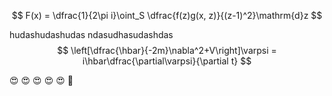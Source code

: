 $$
F(x) = \dfrac{1}{2\pi i}\oint_S \dfrac{f(z)g(x, z)}{(z-1)^2}\mathrm{d}z
$$

hudashudashudas ndasudhasudashdas  
$$
\left[\dfrac{\hbar}{-2m}\nabla^2+V\right]\varpsi = i\hbar\dfrac{\partial\varpsi}{\partial t}
$$

:heart_eyes: :heart_eyes: :heart_eyes: :heart_eyes: :heart_eyes: :hear_no_evil:
